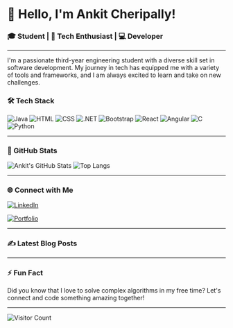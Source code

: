  # 👋 Hello, I'm Ankit Cheripally!

### 🎓 Student | 🚀 Tech Enthusiast | 💻 Developer

---

I'm a passionate third-year engineering student with a diverse skill set in software development. My journey in tech has equipped me with a variety of tools and frameworks, and I am always excited to learn and take on new challenges.

### 🛠 Tech Stack

![Java](https://img.shields.io/badge/Java-ED8B00?style=for-the-badge&logo=java&logoColor=white)
![HTML](https://img.shields.io/badge/HTML5-E34F26?style=for-the-badge&logo=html5&logoColor=white)
![CSS](https://img.shields.io/badge/CSS3-1572B6?style=for-the-badge&logo=css3&logoColor=white)
![.NET](https://img.shields.io/badge/.NET-512BD4?style=for-the-badge&logo=dotnet&logoColor=white)
![Bootstrap](https://img.shields.io/badge/Bootstrap-563D7C?style=for-the-badge&logo=bootstrap&logoColor=white)
![React](https://img.shields.io/badge/React-20232A?style=for-the-badge&logo=react&logoColor=61DAFB)
![Angular](https://img.shields.io/badge/Angular-DD0031?style=for-the-badge&logo=angular&logoColor=white)
![C](https://img.shields.io/badge/C-00599C?style=for-the-badge&logo=c&logoColor=white)
![Python](https://img.shields.io/badge/Python-3776AB?style=for-the-badge&logo=python&logoColor=white)

---

### 🌟 GitHub Stats
![Ankit's GitHub Stats](https://github-readme-stats.vercel.app/api?username=AnkitCheripally&show_icons=true&theme=radical)
![Top Langs](https://github-readme-stats.vercel.app/api/top-langs/?username=AnkitCheripally&layout=compact&theme=radical)

---

### 🌐 Connect with Me

[![LinkedIn](https://img.shields.io/badge/LinkedIn-0077B5?style=for-the-badge&logo=linkedin&logoColor=white)](https://www.linkedin.com/in/ankitcheripally?utm_source=share&utm_campaign=share_via&utm_content=profile&utm_medium=android_app)

[![Portfolio](https://img.shields.io/badge/Portfolio-000000?style=for-the-badge&logo=github&logoColor=white)](https://ankit-cheripally.dev)

---

### ✍️ Latest Blog Posts

<!-- BLOG-POST-LIST:START -->
<!-- BLOG-POST-LIST:END -->

---

### ⚡ Fun Fact

Did you know that I love to solve complex algorithms in my free time? Let's connect and code something amazing together!

---

![Visitor Count](https://visitor-badge.glitch.me/badge?page_id=AnkitCheripally.AnkitCheripally)
